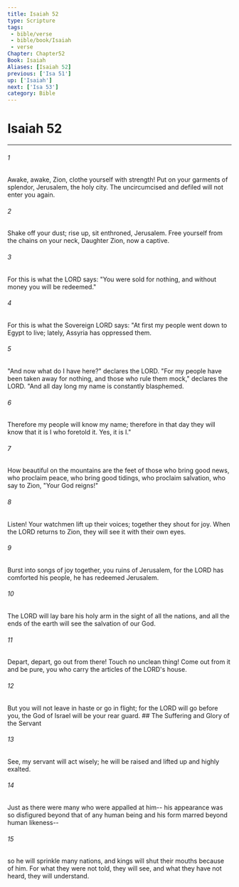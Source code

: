 ```yaml
---
title: Isaiah 52
type: Scripture
tags:
 - bible/verse
 - bible/book/Isaiah
 - verse
Chapter: Chapter52
Book: Isaiah
Aliases: [Isaiah 52]
previous: ['Isa 51']
up: ['Isaiah']
next: ['Isa 53']
category: Bible
---
```

# Isaiah 52

***


###### 1 
Awake, awake, Zion, clothe yourself with strength! Put on your garments of splendor, Jerusalem, the holy city. The uncircumcised and defiled will not enter you again. 

###### 2 
Shake off your dust; rise up, sit enthroned, Jerusalem. Free yourself from the chains on your neck, Daughter Zion, now a captive. 

###### 3 
For this is what the LORD says: "You were sold for nothing, and without money you will be redeemed." 

###### 4 
For this is what the Sovereign LORD says: "At first my people went down to Egypt to live; lately, Assyria has oppressed them. 

###### 5 
"And now what do I have here?" declares the LORD. "For my people have been taken away for nothing, and those who rule them mock," declares the LORD. "And all day long my name is constantly blasphemed. 

###### 6 
Therefore my people will know my name; therefore in that day they will know that it is I who foretold it. Yes, it is I." 

###### 7 
How beautiful on the mountains are the feet of those who bring good news, who proclaim peace, who bring good tidings, who proclaim salvation, who say to Zion, "Your God reigns!" 

###### 8 
Listen! Your watchmen lift up their voices; together they shout for joy. When the LORD returns to Zion, they will see it with their own eyes. 

###### 9 
Burst into songs of joy together, you ruins of Jerusalem, for the LORD has comforted his people, he has redeemed Jerusalem. 

###### 10 
The LORD will lay bare his holy arm in the sight of all the nations, and all the ends of the earth will see the salvation of our God. 

###### 11 
Depart, depart, go out from there! Touch no unclean thing! Come out from it and be pure, you who carry the articles of the LORD's house. 

###### 12 
But you will not leave in haste or go in flight; for the LORD will go before you, the God of Israel will be your rear guard. ## The Suffering and Glory of the Servant 

###### 13 
See, my servant will act wisely; he will be raised and lifted up and highly exalted. 

###### 14 
Just as there were many who were appalled at him-- his appearance was so disfigured beyond that of any human being and his form marred beyond human likeness-- 

###### 15 
so he will sprinkle many nations, and kings will shut their mouths because of him. For what they were not told, they will see, and what they have not heard, they will understand. 
